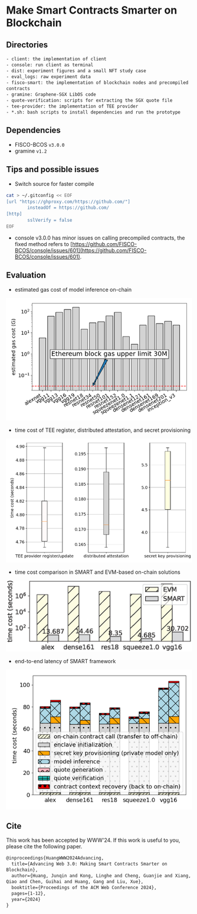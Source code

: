 # Make Smart Contracts Smarter on Blockchain

## Directories

```
- client: the implementation of client
- console: run client as terminal
- dist: experiment figures and a small NFT study case
- eval_logs: raw experiment data
- fisco-smart: the implementation of blockchain nodes and precompiled contracts
- gramine: Graphene-SGX LibOS code
- quote-verification: scripts for extracting the SGX quote file
- tee-provider: the implementation of TEE provider
- *.sh: bash scripts to install dependencies and run the prototype
```

## Dependencies

- FISCO-BCOS `v3.0.0`
- gramine `v1.2`

## Tips and possible issues

- Switch source for faster compile

```bash
cat > ~/.gitconfig << EOF
[url "https://ghproxy.com/https://github.com/"]
        insteadOf = https://github.com/
[http]
        sslVerify = false
EOF
```

- console v3.0.0 has minor issues on calling precompiled contracts, the fixed method refers to [https://github.com/FISCO-BCOS/console/issues/601](https://github.com/FISCO-BCOS/console/issues/601).

## Evaluation

- estimated gas cost of model inference on-chain

![](dist/figures/evm-gas-cost.png)

- time cost of TEE register, distributed attestation, and secret provisioning

![](dist/figures/das-and-secretprov.png)

- time cost comparison in SMART and EVM-based on-chain solutions

![](dist/figures/sgx-inference-comp-with-evm.png)

- end-to-end latency of SMART framework

![](dist/figures/e2e-latency-multi.png)

## Cite

This work has been accepted by WWW'24. If this work is useful to you, please cite the following paper.
```
@inproceedings{HuangWWW2024Advancing,
  title={Advancing Web 3.0: Making Smart Contracts Smarter on Blockchain},
  author={Huang, Junqin and Kong, Linghe and Cheng, Guanjie and Xiang, Qiao and Chen, Guihai and Huang, Gang and Liu, Xue},
  booktitle={Proceedings of the ACM Web Conference 2024},
  pages={1-12},
  year={2024}
}
```
